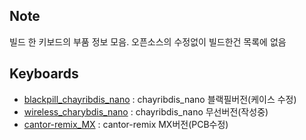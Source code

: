 ## Note

빌드 한 키보드의 부품 정보 모음.
오픈소스의 수정없이 빌드한건 목록에 없음

## Keyboards

* [blackpill_chayribdis_nano](/blackpill_chayribdis_nano/) : chayribdis_nano 블랙필버전(케이스 수정)
* [wireless_charybdis_nano](/wireless_charybdis_nano/) : chayribdis_nano 무선버전(작성중)
* [cantor-remix_MX](/cantor-remix_MX/) : cantor-remix MX버전(PCB수정)
